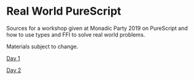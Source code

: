 # Real World PureScript

Sources for a workshop given at Monadic Party 2019 on PureScript and how to use types and FFI to solve real world problems.

Materials subject to change.

[Day 1](./day1.html)

[Day 2](./day2.html)
